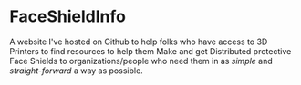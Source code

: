 # FaceShieldInfo
A website I've hosted on Github to help folks who have access to 3D Printers to find resources to help them Make and get Distributed protective Face Shields to organizations/people who need them in as *simple* and *straight-forward* a way as 
possible.
